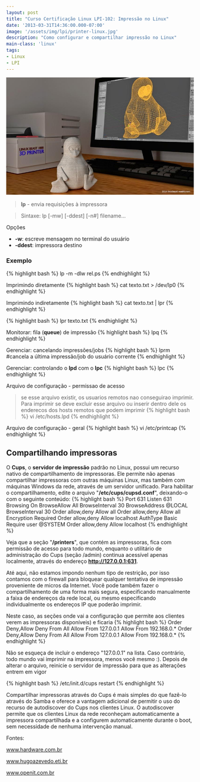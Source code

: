 ```yaml
---
layout: post
title: "Curso Certificação Linux LPI-102: Impressão no Linux"
date: '2013-03-31T14:36:00.000-07:00'
image: '/assets/img/lpi/printer-linux.jpg'
description: "Como configurar e compartilhar impressão no Linux"
main-class: 'linux'
tags:
- Linux
- LPI
---
```


![Impressão no Linux](/assets/img/lpi/printer-linux.jpg "Impressão no Linux")

> __lp__ - envia requisições à impressora

> Sintaxe: lp [-mw] [-ddest] [-n#] filename...

Opções
* __-w__: escreve mensagem no terminal do usuário
* __-ddest__: impressora destino
  
### Exemplo
{% highlight bash %}
lp -m -dlw rel.ps
{% endhighlight %}

Imprimindo diretamente
{% highlight bash %}
cat texto.txt > /dev/lp0
{% endhighlight %}

Imprimindo indiretamente
{% highlight bash %}
cat texto.txt | lpr
{% endhighlight %}

{% highlight bash %}
lpr texto.txt
{% endhighlight %}



<script async src="https://pagead2.googlesyndication.com/pagead/js/adsbygoogle.js"></script>

<!-- Informat -->
<ins class="adsbygoogle"
     style="display:block"
     data-ad-client="ca-pub-2838251107855362"
     data-ad-slot="2327980059"
     data-ad-format="auto"
     data-full-width-responsive="true"></ins>

<script>
(adsbygoogle = window.adsbygoogle || []).push({});
</script>



Monitorar: fila (__queue__) de impressão
{% highlight bash %}
lpq
{% endhighlight %}

Gerenciar: cancelando impressões/jobs
{% highlight bash %}
lprm #cancela a última impressão/job do usuário corrente
{% endhighlight %} 

Gerenciar: controlando o __lpd__ com o __lpc__
{% highlight bash %}
lpc 
{% endhighlight %}

Arquivo de configuração - permissao de acesso
> se esse arquivo existir, os usuarios remotos nao conseguirao imprimir. Para imprimir se deve excluir esse arquivo ou inserir dentro dele os enderecos dos hosts remotos que podem imprimir
{% highlight bash %}
vi /etc/hosts.lpd
{% endhighlight %} 

Arquivo de configuração - geral
{% highlight bash %}
vi /etc/printcap
{% endhighlight %}

## Compartilhando impressoras


<script async src="https://pagead2.googlesyndication.com/pagead/js/adsbygoogle.js"></script>

<!-- Informat -->
<ins class="adsbygoogle"
     style="display:block"
     data-ad-client="ca-pub-2838251107855362"
     data-ad-slot="2327980059"
     data-ad-format="auto"
     data-full-width-responsive="true"></ins>

<script>
(adsbygoogle = window.adsbygoogle || []).push({});
</script>



O __Cups__, o __servidor de impressão__ padrão no Linux, possui um recurso nativo de compartilhamento de impressoras. Ele permite não apenas compartilhar impressoras com outras máquinas Linux, mas também com máquinas Windows da rede, através de um servidor unificado. Para habilitar o compartilhamento, edite o arquivo "__/etc/cups/cupsd.conf__", deixando-o com o seguinte conteúdo:
{% highlight bash %}
Port 631
Listen 631
Browsing On
BrowseAllow All
BrowseInterval 30
BrowseAddress @LOCAL
BrowseInterval 30
Order allow,deny
Allow all
Order allow,deny
Allow all
Encryption Required
Order allow,deny
Allow localhost
AuthType Basic
Require user @SYSTEM
Order allow,deny
Allow localhost
{% endhighlight %}

Veja que a seção "__/printers__", que contém as impressoras, fica com permissão de acesso para todo mundo, enquanto o utilitário de administração do Cups (seção /admin) continua acessível apenas localmente, através do endereço __http://127.0.0.1:631__.

Até aqui, não estamos impondo nenhum tipo de restrição, por isso contamos com o firewall para bloquear qualquer tentativa de impressão proveniente de micros da Internet. Você pode também fazer o compartilhamento de uma forma mais segura, especificando manualmente a faixa de endereços da rede local, ou mesmo especificando individualmente os endereços IP que poderão imprimir. 

Neste caso, as seções onde vai a configuração que permite aos clientes verem as impressoras disponíveis) e  ficaria
{% highlight bash %}
Order Deny,Allow
Deny From All
Allow From 127.0.0.1
Allow From 192.168.0.*
Order Deny,Allow
Deny From All
Allow From 127.0.0.1
Allow From 192.168.0.*
{% endhighlight %}

Não se esqueça de incluir o endereço "127.0.0.1" na lista. Caso contrário, todo mundo vai imprimir na impressora, menos você mesmo :).
Depois de alterar o arquivo, reinicie o servidor de impressão para que as alterações entrem em vigor

{% highlight bash %}
/etc/init.d/cups restart
{% endhighlight %}

Compartilhar impressoras através do Cups é mais simples do que fazê-lo através do Samba e oferece a vantagem adicional de permitir o uso do recurso de autodiscover do Cups nos clientes Linux. O autodiscover permite que os clientes Linux da rede reconheçam automaticamente a impressora compartilhada e a configurem automaticamente durante o boot, sem necessidade de nenhuma intervenção manual.


Fontes:

www.hardware.com.br

www.hugoazevedo.eti.br

www.openit.com.br 


<script async src="https://pagead2.googlesyndication.com/pagead/js/adsbygoogle.js"></script>

<!-- Informat -->
<ins class="adsbygoogle"
 style="display:block"
 data-ad-client="ca-pub-2838251107855362"
 data-ad-slot="2327980059"
 data-ad-format="auto"
 data-full-width-responsive="true"></ins>

<script>
(adsbygoogle = window.adsbygoogle || []).push({});
</script>

